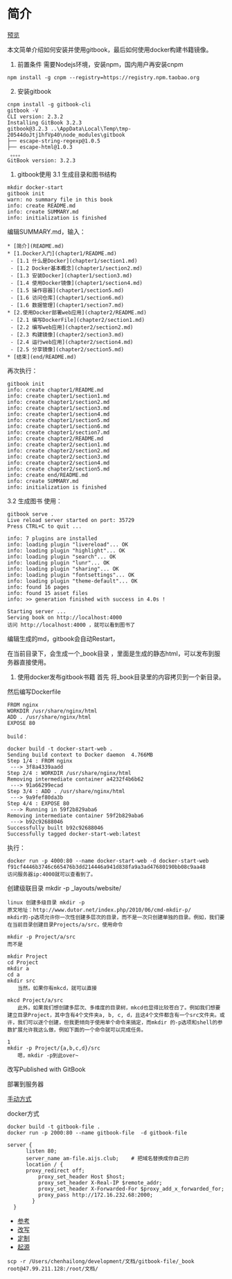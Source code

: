 # 简介

[预览](http://am-file.aijs.club/)


本文简单介绍如何安装并使用gitbook，最后如何使用docker构建书籍镜像。

1. 前置条件
需要Nodejs环境，安装npm，国内用户再安装cnpm

```
npm install -g cnpm --registry=https://registry.npm.taobao.org
```

2. 安装gitbook
  
```
cnpm install -g gitbook-cli
gitbook -V 
CLI version: 2.3.2
Installing GitBook 3.2.3
gitbook@3.2.3 ..\AppData\Local\Temp\tmp-20544doJtj1hfVp40\node_modules\gitbook
├── escape-string-regexp@1.0.5
├── escape-html@1.0.3
 。。。。
GitBook version: 3.2.3
```

1. gitbook使用
3.1 生成目录和图书结构

```
mkdir docker-start
gitbook init
warn: no summary file in this book
info: create README.md
info: create SUMMARY.md
info: initialization is finished
```

编辑SUMMARY.md，输入：

```
* [简介](README.md)
* [1.Docker入门](chapter1/README.md)
 - [1.1 什么是Docker](chapter1/section1.md)
 - [1.2 Docker基本概念](chapter1/section2.md)
 - [1.3 安装Docker](chapter1/section3.md)
 - [1.4 使用Docker镜像](chapter1/section4.md)
 - [1.5 操作容器](chapter1/section5.md)
 - [1.6 访问仓库](chapter1/section6.md)
 - [1.6 数据管理](chapter1/section7.md)
* [2.使用Docker部署web应用](chapter2/README.md)
 - [2.1 编写DockerFile](chapter2/section1.md)
 - [2.2 编写web应用](chapter2/section2.md)
 - [2.3 构建镜像](chapter2/section3.md)
 - [2.4 运行web应用](chapter2/section4.md)
 - [2.5 分享镜像](chapter2/section5.md)
* [结束](end/README.md)
```

再次执行：

```
gitbook init
info: create chapter1/README.md
info: create chapter1/section1.md
info: create chapter1/section2.md
info: create chapter1/section3.md
info: create chapter1/section4.md
info: create chapter1/section5.md
info: create chapter1/section6.md
info: create chapter1/section7.md
info: create chapter2/README.md
info: create chapter2/section1.md
info: create chapter2/section2.md
info: create chapter2/section3.md
info: create chapter2/section4.md
info: create chapter2/section5.md
info: create end/README.md
info: create SUMMARY.md
info: initialization is finished
```
3.2 生成图书
使用：

```
gitbook serve .
Live reload server started on port: 35729
Press CTRL+C to quit ...

info: 7 plugins are installed
info: loading plugin "livereload"... OK
info: loading plugin "highlight"... OK
info: loading plugin "search"... OK
info: loading plugin "lunr"... OK
info: loading plugin "sharing"... OK
info: loading plugin "fontsettings"... OK
info: loading plugin "theme-default"... OK
info: found 16 pages
info: found 15 asset files
info: >> generation finished with success in 4.0s !

Starting server ...
Serving book on http://localhost:4000
访问 http://localhost:4000 ，就可以看到图书了
```



编辑生成的md，gitbook会自动Restart，



在当前目录下，会生成一个_book目录 ，里面是生成的静态html，可以发布到服务器直接使用。

1. 使用docker发布gitbook书籍
首先 将_book目录里的内容拷贝到一个新目录。

然后编写Dockerfile

```
FROM nginx
WORKDIR /usr/share/nginx/html
ADD . /usr/share/nginx/html
EXPOSE 80
```

```
build：

docker build -t docker-start-web .
Sending build context to Docker daemon  4.766MB
Step 1/4 : FROM nginx
 ---> 3f8a4339aadd
Step 2/4 : WORKDIR /usr/share/nginx/html
Removing intermediate container a4232f4b6b62
 ---> 91a66299ecad
Step 3/4 : ADD . /usr/share/nginx/html
 ---> 9a9fef80da3b
Step 4/4 : EXPOSE 80
 ---> Running in 59f2b829aba6
Removing intermediate container 59f2b829aba6
 ---> b92c92688046
Successfully built b92c92688046
Successfully tagged docker-start-web:latest
```

执行：

```
docker run -p 4000:80 --name docker-start-web -d docker-start-web
f91cf4446b3746c665476b3dd214446a941d838fa9a3ad47680190bb08c9aa48
访问服务器ip:4000就可以查看到了。
```

创建级联目录
mkdir -p _layouts/website/

```
linux 创建多级目录 mkdir -p
原文地址：http://www.dutor.net/index.php/2010/06/cmd-mkdir-p/
mkdir的-p选项允许你一次性创建多层次的目录，而不是一次只创建单独的目录。例如，我们要在当前目录创建目录Projects/a/src，使用命令

mkdir -p Project/a/src
而不是

mkdir Project
cd Project
mkdir a
cd a
mkdir src
　　当然，如果你有mkcd，就可以直接

mkcd Project/a/src
　　此外，如果我们想创建多层次、多维度的目录树，mkcd也显得比较苍白了。例如我们想要建立目录Project，其中含有4个文件夹a, b, c, d，且这4个文件都含有一个src文件夹。或许，我们可以逐个创建，但我更倾向于使用单个命令来搞定，而mkdir 的-p选项和shell的参数扩展允许我这么做，例如下面的一个命令就可以完成任务。

1
mkdir -p Project/{a,b,c,d}/src
　　嗯，mkdir -p到此over~
```


改写Published with GitBook

部署到服务器

[手动方式](https://blog.csdn.net/fwhezfwhez/article/details/86756036)

docker方式
```
docker build -t gitbook-file .
docker run -p 2000:80 --name gitbook-file  -d gitbook-file 
```


```
server {
      listen 80;
      server_name am-file.aijs.club;    # 把域名替换成你自己的
      location / {
      proxy_redirect off;
          proxy_set_header Host $host;
          proxy_set_header X-Real-IP $remote_addr;
          proxy_set_header X-Forwarded-For $proxy_add_x_forwarded_for;
          proxy_pass http://172.16.232.68:2000;    
        }
  }
```


- [参考](https://www.cnblogs.com/xiaoqi/p/8194350.html)
- [改写](https://www.jianshu.com/p/9c706dfa2d4e)
- [定制](https://blog.csdn.net/qq_43514847/article/details/86598399)
- [起源](http://book.5kcrm.com/)



```
scp -r /Users/chenhailong/development/文档/gitbook-file/_book root@47.99.211.128:/root/文档/

```
